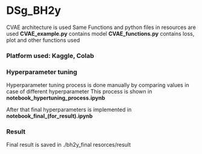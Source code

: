 # DSg_BH2y

CVAE architecture is used
Same Functions and python files in resources are used
**CVAE_example.py** contains model
**CVAE_functions.py** contains loss, plot and other functions used
 
### Platform used: Kaggle, Colab

### Hyperparameter tuning
Hyperparameter tuning process is done manually by comparing values in case of different hyperparameter
This process is shown in **notebook_hypertuning_process.ipynb**

After that final hyperparameters is implemented in **notebook_final_(for_result).ipynb**

### Result
Final result is saved in ./bh2y_final resorces/result 
